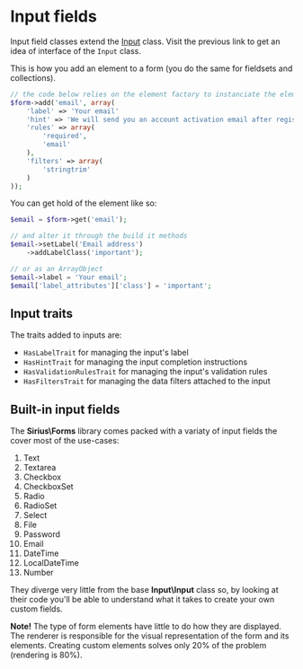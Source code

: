 # Input fields

Input field classes extend the [Input](../10_API/Input.md) class. Visit the previous link to get an idea of interface of the `Input` class.

This is how you add an element to a form (you do the same for fieldsets and collections).

```php
// the code below relies on the element factory to instanciate the element
$form->add('email', array(
    'label' => 'Your email'
	'hint' => 'We will send you an account activation email after registration',
	'rules' => array(
		'required',
		'email'
	),
	'filters' => array(
		'stringtrim'
	)
));
```
You can get hold of the element like so:

```php
$email = $form->get('email');

// and alter it through the build it methods
$email->setLabel('Email address')
	->addLabelClass('important');

// or as an ArrayObject
$email->label = 'Your email';
$email['label_attributes']['class'] = 'important';
```

## Input traits

The traits added to inputs are:

- `HasLabelTrait` for managing the input's label
- `HasHintTrait` for managing the input completion instructions
- `HasValidationRulesTrait` for managing the input's validation rules
- `HasFiltersTrait` for managing the data filters attached to the input

## Built-in input fields

The **Sirius\Forms** library comes packed with a variaty of input fields the cover most of the use-cases:

1. Text
2. Textarea
3. Checkbox
4. CheckboxSet
5. Radio
6. RadioSet
7. Select
8. File
9. Password
10. Email
11. DateTime
12. LocalDateTime
13. Number

They diverge very little from the base **Input\Input** class so, by looking at their code you'll be able to understand what it takes to create your own custom fields.

**Note!** The type of form elements have little to do how they are displayed. The renderer is responsible for the visual representation of the form and its elements. Creating custom elements solves only 20% of the problem (rendering is 80%).
